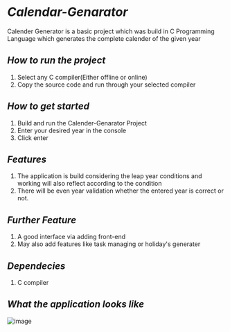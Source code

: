 # *Calendar-Genarator*
Calender Generator is a basic project which was build in C Programming Language which generates the complete calender of the given year

## *How to run the project*
1. Select any C compiler(Either offline or online)
2. Copy the source code and run through your selected compiler

## *How to get started*
1. Build and run the Calender-Genarator Project
2. Enter your desired year in the console
3. Click enter

## *Features*
1. The application is build considering the leap year conditions and working will also reflect    according to the condition
2. There will be even year validation whether the entered year is correct or not.

## *Further Feature*
1. A good interface via adding front-end
2. May also add features like task managing or holiday's generater

## *Dependecies*
1. C compiler

## *What the application looks like*

![image](https://user-images.githubusercontent.com/88368215/158637492-c9fd9f6b-9d3e-4627-8fc5-862ca4e76654.png)

